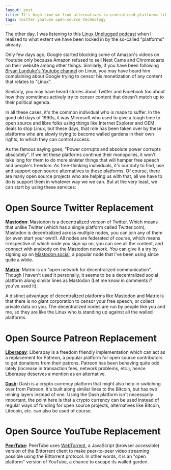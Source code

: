 ```yaml
---
layout: post
title: It's high time we find alternatives to centralized platforms like Youtube, Patreon and Twitter
tags: twitter youtube open-source technology
---
```


The other day, I was listening to this [Linux Unplugged podcast](http://www.jupiterbroadcasting.com/120622/peer-pressure-lup-227/#comments) when I realized to what extent we have been locked in by the so-called "platforms" already.

Only few days ago, Google started blocking some of Amazon's videos on Youtube only because Amazon refused to sell Nest Cams and Chromecasts on their website among other things.<!--more--> Similarly, if you have been following [Bryan Lunduke's Youtube channel](https://www.youtube.com/user/BryanLunduke/videos) on Linux, you may have heard him complaining about Google trying to censor his monetization of any content that relates to "Linux".

Similarly, you may have heard stories about Twitter and Facebook too about how they sometimes actively try to censor content that doesn't match up to their political agenda.

In all these cases, it's the common individual who is made to suffer. In the good old days of 1990s, it was Microsoft who used to give a tough time to open source and libre folks using things like Internet Explorer and OEM deals to stop Linux, but these days, that role has been taken over by these platforms who are slowly trying to become walled gardens in their own rights, to which they can control access.

As the famous saying goes, "Power corrupts and absolute power corrupts absolutely". If we let these platforms continue their monopolies, it won't take long for them to do more sinister things that will hamper free speech and people's freedom. As free-thinking individuals, it's our duty to find, use and support open source alternatives to these platforms. Of course, there are many open source projects who are helping us with that, all we have to do is support them in whatever way we we can. But at the very least, we can start by using these services:

Open Source Twitter Replacement
===============================

[**Mastodon**](https://joinmastodon.org/): Mastodon is a decentralized version of Twitter. Which means that unlike Twitter (which has a single platform called Twitter.com), Mastodon is decentralized across multiple nodes, you can join any of them (or even start your own!). All nodes are federated of course, which means irrespective of which node you sign up on, you can see all the content, and connect with anybody on the Mastodon network. You can give it a try by signing up on [Mastodon.social](https://mastodon.social/), a popular node that I've been using since quite a while.

**[Matrix](https://matrix.org/)**: Matrix is an "open network for decentralized communication". Though I haven't used it personally, it seems to be a decentralized social platform along similar lines as Mastodon (Let me know in comments if you've used it).

A distinct advantage of decentralized platforms like Mastodon and Matrix is that there is no giant corporation to censor your free speech, or collect private data on you. The decentralized nodes are run by people like you and me, so they are like the Linux who is standing up against all the walled platforms.

Open Source Patreon Replacement
===============================

[**Liberapay**](https://en.liberapay.com/): Liberapay is a freedom friendly implementation which can act as a replacement for Patreon, a popular platform for open source contributors to get donations from their patrons. Patreon has been behaving quite odd lately (increase in transaction fees, network problems, etc.), hence Liberapay deserves a mention as an alternative.

[**Dash**](https://www.dash.org/)**:** Dash is a crypto currency platform that might also help in switching over from Patreon. It's built along similar lines to the Bitcoin, but has two mining layers instead of one. Using the Dash platform isn't necessarily important, the point here is that a crypto currency can be used instead of regular ways of funding for open source projects, alternatives like Bitcoin, Litecoin, etc. can also be used of course.

Open Source YouTube Replacement
===============================

[**PeerTube**](https://github.com/Chocobozzz/PeerTube)**:** PeerTube uses [WebTorrent](https://github.com/webtorrent/webtorrent), a JavaScript (browser accessible) version of the Bittorrent client to make peer-to-peer video streaming possible using the Bittorrent protocol. In other words, it is an "open platform" version of YouTube, a chance to escape its walled garden.